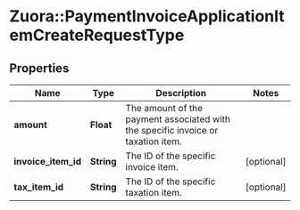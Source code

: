 # Zuora::PaymentInvoiceApplicationItemCreateRequestType

## Properties
Name | Type | Description | Notes
------------ | ------------- | ------------- | -------------
**amount** | **Float** | The amount of the payment associated with the specific invoice or taxation item.  | 
**invoice_item_id** | **String** | The ID of the specific invoice item.  | [optional] 
**tax_item_id** | **String** | The ID of the specific taxation item.  | [optional] 


